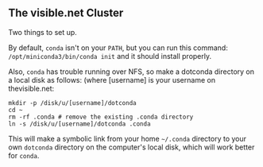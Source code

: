 ## The visible.net Cluster

Two things to set up.

By default, `conda` isn't on your `PATH`, but you can run this command: `/opt/miniconda3/bin/conda init` and it should install properly.

Also, `conda` has trouble running over NFS, so make a dotconda directory on a local disk as follows: (where [username] is your username on thevisible.net:

```
mkdir -p /disk/u/[username]/dotconda
cd ~
rm -rf .conda # remove the existing .conda directory
ln -s /disk/u/[username]/dotconda .conda
```

This will make a symbolic link from your home `~/.conda` directory to your own `dotconda` directory on the computer's local disk, which will work better for `conda`.

